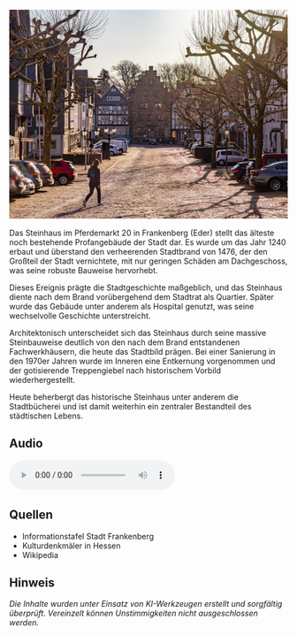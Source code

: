 ![Bürgerhaus](./images/frankenberg/p37.jpg)

Das Steinhaus im Pferdemarkt 20 in Frankenberg (Eder) stellt das älteste noch bestehende Profangebäude der Stadt dar. Es wurde um das Jahr 1240 erbaut und überstand den verheerenden Stadtbrand von 1476, der den Großteil der Stadt vernichtete, mit nur geringen Schäden am Dachgeschoss, was seine robuste Bauweise hervorhebt.

Dieses Ereignis prägte die Stadtgeschichte maßgeblich, und das Steinhaus diente nach dem Brand vorübergehend dem Stadtrat als Quartier. Später wurde das Gebäude unter anderem als Hospital genutzt, was seine wechselvolle Geschichte unterstreicht.

Architektonisch unterscheidet sich das Steinhaus durch seine massive Steinbauweise deutlich von den nach dem Brand entstandenen Fachwerkhäusern, die heute das Stadtbild prägen. Bei einer Sanierung in den 1970er Jahren wurde im Inneren eine Entkernung vorgenommen und der gotisierende Treppengiebel nach historischem Vorbild wiederhergestellt.

Heute beherbergt das historische Steinhaus unter anderem die Stadtbücherei und ist damit weiterhin ein zentraler Bestandteil des städtischen Lebens.

## Audio

<audio controls class="full-width-audio">
  <source src="locales/frankenberg/de/p37.mp3" type="audio/mpeg">
  Dein Browser unterstützt kein Audioelement.
</audio>

## Quellen

- Informationstafel Stadt Frankenberg
- Kulturdenkmäler in Hessen
- Wikipedia

## Hinweis

_Die Inhalte wurden unter Einsatz von KI-Werkzeugen erstellt und sorgfältig überprüft. Vereinzelt können Unstimmigkeiten nicht ausgeschlossen werden._